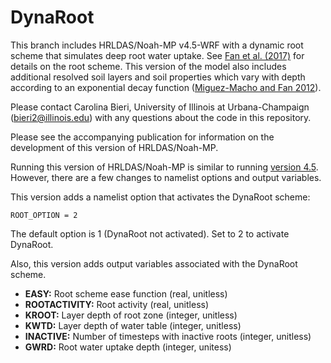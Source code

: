 # DynaRoot

This branch includes HRLDAS/Noah-MP v4.5-WRF with a dynamic root scheme that simulates deep root water uptake. See [Fan et al. (2017)](https://doi.org/10.1073/pnas.1712381114) for details on the root scheme. This version of the model also includes additional resolved soil layers and soil properties which vary with depth according to an exponential decay function ([Miguez-Macho and Fan 2012](https://doi.org/10.1029/2012JD017539)). 

Please contact Carolina Bieri, University of Illinois at Urbana-Champaign (bieri2@illinois.edu) with any questions about the code in this repository.

Please see the accompanying publication for information on the development of this version of HRLDAS/Noah-MP. 

Running this version of HRLDAS/Noah-MP is similar to running [version 4.5](https://github.com/NCAR/hrldas/tree/release-v4.5-WRF). However, there are a few changes to namelist options and output variables.

This version adds a namelist option that activates the DynaRoot scheme: 
```
ROOT_OPTION = 2
```
The default option is 1 (DynaRoot not activated). Set to 2 to activate DynaRoot.

Also, this version adds output variables associated with the DynaRoot scheme.

- **EASY:** Root scheme ease function (real, unitless)
- **ROOTACTIVITY:** Root activity (real, unitless)
- **KROOT:** Layer depth of root zone (integer, unitless)
- **KWTD:** Layer depth of water table (integer, unitless)
- **INACTIVE:** Number of timesteps with inactive roots (integer, unitless)
- **GWRD:** Root water uptake depth (integer, unitess)
